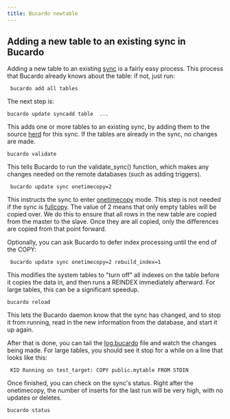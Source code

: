 ```yaml
---
title: Bucardo newtable
---
```


Adding a new table to an existing sync in Bucardo
-------------------------------------------------

Adding a new table to an existing [sync](/sync "wikilink") is a fairly easy process. This process that Bucardo already knows about the table: if not, just run:

` bucardo add all tables`

The next step is:

` bucardo update sync `<syncname>` add table `<tab1>` `<tab2>` ...`

This adds one or more tables to an existing sync, by adding them to the source [herd](/herd "wikilink") for this sync. If the tables are already in the sync, no changes are made.

` bucardo validate `<syncname>

This tells Bucardo to run the validate_sync() function, which makes any changes needed on the remote databases (such as adding triggers).

` bucardo update sync onetimecopy=2`

This instructs the sync to enter [onetimecopy](/onetimecopy "wikilink") mode. This step is not needed if the sync is [fullcopy](/fullcopy "wikilink"). The value of 2 means that only empty tables will be copied over. We do this to ensure that all rows in the new table are copied from the master to the slave. Once they are all copied, only the differences are copied from that point forward.

Optionally, you can ask Bucardo to defer index processing until the end of the COPY:

` bucardo update sync onetimecopy=2 rebuild_index=1`

This modifies the system tables to "turn off" all indexes on the table before it copies the data in, and then runs a REINDEX immediately afterward. For large tables, this can be a significant speedup.

` bucardo reload `<syncname>

This lets the Bucardo daemon know that the sync has changed, and to stop it from running, read in the new information from the database, and start it up again.

After that is done, you can tail the [log.bucardo](/log.bucardo "wikilink") file and watch the changes being made. For large tables, you should see it stop for a while on a line that looks like this:

` KID Running on test_target: COPY public.mytable FROM STDIN`

Once finished, you can check on the sync's status. Right after the onetimecopy, the number of inserts for the last run will be very high, with no updates or deletes.

` bucardo status `<syncname>

